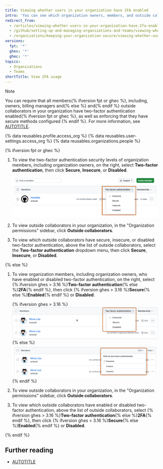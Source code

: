 ```yaml
---
title: Viewing whether users in your organization have 2FA enabled
intro: 'You can see which organization owners, members, and outside collaborators have enabled two-factor authentication{% ifversion mandatory-2fa-required-overview %} or are required to do so{% endif %}.'
redirect_from:
  - /articles/viewing-whether-users-in-your-organization-have-2fa-enabled
  - /github/setting-up-and-managing-organizations-and-teams/viewing-whether-users-in-your-organization-have-2fa-enabled
  - /organizations/keeping-your-organization-secure/viewing-whether-users-in-your-organization-have-2fa-enabled
versions:
  fpt: '*'
  ghes: '*'
  ghec: '*'
topics:
  - Organizations
  - Teams
shortTitle: View 2FA usage
---
```


> [!NOTE]
> You can require that all members{% ifversion fpt or ghec %}, including, owners, billing managers and{% else %} and{% endif %} outside collaborators in your organization have two-factor authentication enabled{% ifversion fpt or ghec %}, as well as enforcing that they have secure methods configured {% endif %}. For more information, see [AUTOTITLE](/organizations/keeping-your-organization-secure/managing-two-factor-authentication-for-your-organization/requiring-two-factor-authentication-in-your-organization).

{% data reusables.profile.access_org %}
{% data reusables.user-settings.access_org %}
{% data reusables.organizations.people %}

{% ifversion fpt or ghec %}

1. To view the two-factor authentication security levels of organization members, including organization owners, on the right, select **Two-factor authentication**, then click **Secure**, **Insecure**, or **Disabled**.

   ![Screenshot of the list of organization members. A dropdown menu, labeled "Two-factor authentication", is expanded and outlined in orange.](/assets/images/help/2fa/filter-org-members-by-2fa.png)

1. To view outside collaborators in your organization, in the "Organization permissions" sidebar, click **Outside collaborators**.
1. To view which outside collaborators have secure, insecure, or disabled two-factor authentication, above the list of outside collaborators, select the **Two-factor authentication** dropdown menu, then click **Secure**, **Insecure**, or **Disabled**.

{% else %}

1. To view organization members, including organization owners, who have enabled or disabled two-factor authentication, on the right, select {% ifversion ghes > 3.16 %}**Two-factor authentication**{% else %}**2FA**{% endif %}, then click {% ifversion ghes > 3.16 %}**Secure**{% else %}**Enabled**{% endif %} or **Disabled**.

   {% ifversion ghes > 3.16 %}
   ![Screenshot of the list of organization members. A dropdown menu, labeled "Two-factor Authentication", is expanded and outlined in orange.](/assets/images/help/2fa/ghes-filter-org-members-by-2fa.png)
   {% else %}
   ![Screenshot of the list of organization members. A dropdown menu, labeled "2FA", is expanded and outlined in orange.](/assets/images/help/2fa/legacy-filter-org-members-by-2fa.png)
   {% endif %}

1. To view outside collaborators in your organization, in the "Organization permissions" sidebar, click **Outside collaborators**.
1. To view which outside collaborators have enabled or disabled two-factor authentication, above the list of outside collaborators, select {% ifversion ghes > 3.16 %}**Two-factor authentication**{% else %}**2FA**{% endif %}, then click {% ifversion ghes > 3.16 %}**Secure**{% else %}**Enabled**{% endif %} or **Disabled**.

{% endif %}

## Further reading

* [AUTOTITLE](/account-and-profile/setting-up-and-managing-your-personal-account-on-github/managing-your-membership-in-organizations/viewing-peoples-roles-in-an-organization)
